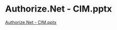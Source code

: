 # Authorize.Net - CIM.pptx

[Authorize.Net - CIM.pptx](Authorize%20Net%20-%20CIM%20pptx%20989d35f08b3447e785a230bf12d929f9/Authorize.Net_-_CIM.pptx)